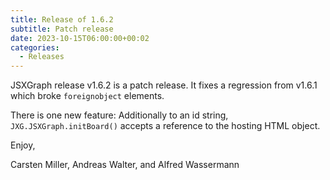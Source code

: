 ```yaml
---
title: Release of 1.6.2
subtitle: Patch release
date: 2023-10-15T06:00:00+00:02
categories:
  - Releases
---
```


JSXGraph release v1.6.2 is a patch release. It fixes a regression from v1.6.1 which broke `foreignobject` elements.

There is one new feature: Additionally to an id string, `JXG.JSXGraph.initBoard()` accepts a reference to the hosting HTML object.

Enjoy,

Carsten Miller, Andreas Walter, and Alfred Wassermann
